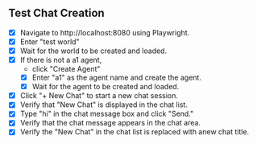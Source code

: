 ## Test Chat Creation
- [x] Navigate to http://localhost:8080 using Playwright.
- [x] Enter "test world" 
- [x] Wait for the world to be created and loaded.
- [x] If there is not a a1 agent, 
  - click "Create Agent"
  - [x] Enter "a1" as the agent name and create the agent.
  - [x] Wait for the agent to be created and loaded.
- [x] Click "+ New Chat" to start a new chat session.
- [x] Verify that "New Chat" is displayed in the chat list.
- [x] Type "hi" in the chat message box and click "Send."
- [x] Verify that the chat message appears in the chat area.
- [x] Verify the "New Chat" in the chat list is replaced with anew chat title.
